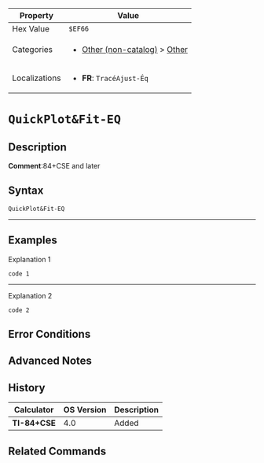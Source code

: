 | Property      | Value |
|---------------|-------|
| Hex Value     | `$EF66`|
| Categories    | <ul><li>[Other (non-catalog)](<../categories/Other (non-catalog).md>) > [Other](<../categories/Other (non-catalog).md#Other>)</li></ul> |
| Localizations | <ul><li><b>FR</b>: `TracéAjust-Éq`</li></ul> |

# `QuickPlot&Fit-EQ`

## Description


<b>Comment</b>:84+CSE and later


## Syntax
`QuickPlot&Fit-EQ`

<hr>

## Examples

Explanation 1
```ti-basic
code 1
```
---
Explanation 2
```ti-basic
code 2
```

## Error Conditions


## Advanced Notes


## History
| Calculator | OS Version | Description |
|------------|------------|-------------|
| <b>TI-84+CSE</b> | 4.0 | Added |

## Related Commands

